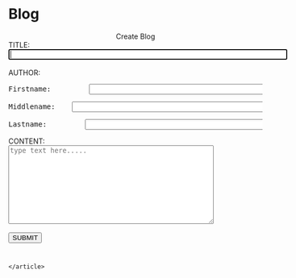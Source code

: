 # Blog

<html>
<head>
	<link rel="stylesheet" type="text/css" href="css/style.css">
	<script type="text/javascript" src="js/javascript.js"></script>
	<title>BLOG</title>
</head>
<body>
	<div><center id="head">Create Blog</center></div>
	<article id="main">
		<div>
			<label>TITLE: </label>
			<input type="textbox" name="TITLE" size="66" id="title" autofocus>
			<br><br>
		</div>
		<div>
			<label>AUTHOR: </label><br> 
			<pre id="name">Firstname:         <input type="textbox" name="firstname" size="55" id="fname" autofocus></pre>
			<pre id="name">Middlename:    <input type="textbox" name="middlename" size="55" id="mname" autofocus></pre>
			<pre id="name">Lastname:         <input type="textbox" name="lastname" size="55" id="lname" autofocus></pre>
		</div>
		<div>
			<label>CONTENT: </label><br>
			<textarea id="content" cols="48" rows="10" placeholder="type text here....." autofocus></textarea>
		</div>
		<div>
			<br>
			<button onclick="postBlog();"> SUBMIT </button><br><br>
		</div>
		<div>
			<article id="result">
				<h1 id="input_title"> </h1>
				<h3 id="input_author"> </h3>
				<p id="input_content"> </p>
			</article>
		</div>
		
	</article>
</body>
</html>
